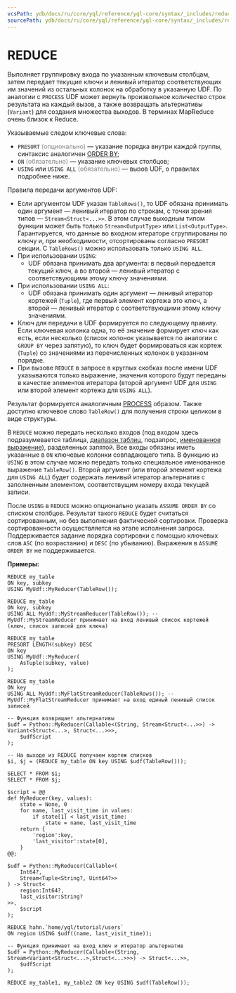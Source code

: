 ```yaml
---
vcsPath: ydb/docs/ru/core/yql/reference/yql-core/syntax/_includes/reduce.md
sourcePath: ydb/docs/ru/core/yql/reference/yql-core/syntax/_includes/reduce.md
---
```

# REDUCE

Выполняет группировку входа по указанным ключевым столбцам, затем передает текущие ключи и ленивый итератор соответствующих им значений из остальных колонок на обработку в указанную UDF. По аналогии с `PROCESS` UDF может вернуть произвольное количество строк результата на каждый вызов, а также возвращать альтернативы (`Variant`) для создания множества выходов. В терминах MapReduce  очень близок к Reduce.

Указываемые следом ключевые слова:

* `PRESORT` <span style="color: gray;">(опционально)</span> — указание порядка внутри каждой группы, синтаксис аналогичен [ORDER BY](../select.md#orderby);
* `ON` <span style="color: gray;">(обязательно)</span> — указание ключевых столбцов;
* `USING` или `USING ALL` <span style="color: gray;">(обязательно)</span> — вызов UDF, о правилах подробнее ниже.

Правила передачи аргументов UDF:

* Если аргументом UDF указан `TableRows()`, то UDF обязана принимать один аргумент — ленивый итератор по строкам, с точки зрения типов — `Stream<Struct<...>>`. В этом случае выходным типом функции может быть только `Stream<OutputType>` или `List<OutputType>`. Гарантируется, что данные во входном итераторе сгруппированы по ключу и, при необходимости, отсортированы согласно `PRESORT` секции. С `TableRows()` можно использовать только `USING ALL`.
* При использовании `USING`:
    * UDF обязана принимать два аргумента: в первый передается текущий ключ, а во второй — ленивый итератор с соответствующими этому ключу значениями.
* При использовании `USING ALL`:
    * UDF обязана принимать один аргумент — ленивый итератор кортежей (`Tuple`), где первый элемент кортежа это ключ, а второй — ленивый итератор с соответствующими этому ключу значениями.
* Ключ для передачи в UDF формируется по следующему правилу. Если ключевая колонка одна, то её значение формирует ключ как есть, если несколько (список колонок указывается по аналогии с `GROUP BY` через запятую), то ключ будет формироваться как кортеж (`Tuple`) со значениями из перечисленных колонок в указанном порядке.
* При вызове `REDUCE` в запросе в круглых скобках после имени UDF указываются только выражение, значения которого будут переданы в качестве элементов итератора (второй аргумент UDF для `USING` или второй элемент кортежа для `USING ALL`).

Результат формируется аналогичным [PROCESS](../process.md) образом. Также доступно ключевое слово `TableRow()` для получения строки целиком в виде структуры.

В `REDUCE` можно передать несколько входов (под входом здесь подразумевается таблица, [диапазон таблиц](../select.md#range), подзапрос, [именованное выражение](../expressions.md#named-nodes)), разделенных запятой. Все входы обязаны иметь указанные в `ON` ключевые колонки совпадающего типа. В функцию из `USING` в этом случае можно передать только специальное именованное выражение `TableRow()`. Второй аргумент (или второй элемент кортежа для `USING ALL`) будет содержать ленивый итератор альтернатив с заполненным элементом, соответствущим номеру входа текущей записи.

После `USING` в `REDUCE` можно опционально указать `ASSUME ORDER BY` со списком столбцов. Результат такого `REDUCE` будет считаться сортированным, но без выполнения фактической сортировки. Проверка сортированности осуществляется на этапе исполнения запроса. Поддерживается задание порядка сортировки с помощью ключевых слов `ASC` (по возрастанию) и `DESC` (по убыванию). Выражения в `ASSUME ORDER BY` не поддерживается.

**Примеры:**
``` yql
REDUCE my_table
ON key, subkey
USING MyUdf::MyReducer(TableRow());
```

``` yql
REDUCE my_table
ON key, subkey
USING ALL MyUdf::MyStreamReducer(TableRow()); -- MyUdf::MyStreamReducer принимает на вход ленивый список кортежей (ключ, список записей для ключа)
```

``` yql
REDUCE my_table
PRESORT LENGTH(subkey) DESC
ON key
USING MyUdf::MyReducer(
    AsTuple(subkey, value)
);
```

``` yql
REDUCE my_table
ON key
USING ALL MyUdf::MyFlatStreamReducer(TableRows()); -- MyUdf::MyFlatStreamReducer принимает на вход единый ленивый список записей
```

``` yql
-- Функция возвращает альтернативы
$udf = Python::MyReducer(Callable<(String, Stream<Struct<...>>) -> Variant<Struct<...>, Struct<...>>>,
    $udfScript
);

-- На выходе из REDUCE получаем кортеж списков
$i, $j = (REDUCE my_table ON key USING $udf(TableRow()));

SELECT * FROM $i;
SELECT * FROM $j;
```


``` yql
$script = @@
def MyReducer(key, values):
    state = None, 0
    for name, last_visit_time in values:
        if state[1] < last_visit_time:
            state = name, last_visit_time
    return {
        'region':key,
        'last_visitor':state[0],
    }
@@;

$udf = Python::MyReducer(Callable<(
    Int64?,
    Stream<Tuple<String?, Uint64?>>
) -> Struct<
    region:Int64?,
    last_visitor:String?
>>,
    $script
);

REDUCE hahn.`home/yql/tutorial/users`
ON region USING $udf((name, last_visit_time));
```

``` yql
-- Функция принимает на вход ключ и итератор альтернатив
$udf = Python::MyReducer(Callable<(String, Stream<Variant<Struct<...>,Struct<...>>>) -> Struct<...>>,
    $udfScript
);

REDUCE my_table1, my_table2 ON key USING $udf(TableRow());
```
